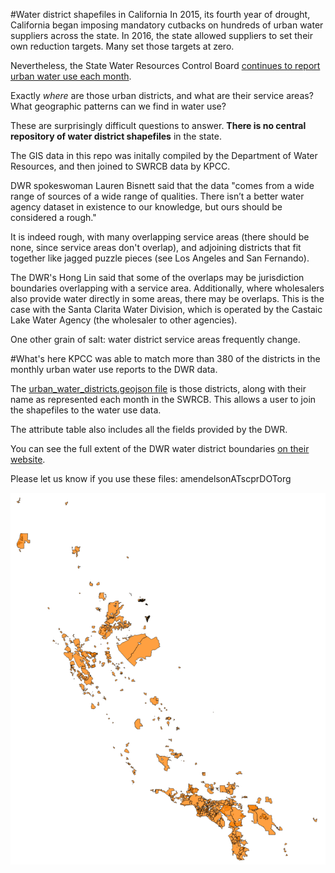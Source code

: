 #Water district shapefiles in California
In 2015, its fourth year of drought, California began imposing mandatory cutbacks on hundreds of urban water suppliers across the state. In 2016, the state allowed suppliers to set their own reduction targets. Many set those targets at zero.

Nevertheless, the State Water Resources Control Board [continues to report urban water use each month](http://www.waterboards.ca.gov/water_issues/programs/conservation_portal/conservation_reporting.shtml).

Exactly *where* are those urban districts, and what are their service areas? What geographic patterns can we find in water use?

These are surprisingly difficult questions to answer. **There is no central repository of water district shapefiles** in the state.

The GIS data in this repo was initally compiled by the Department of Water Resources, and then joined to SWRCB data by KPCC.

DWR spokeswoman Lauren Bisnett said that the data "comes from a wide range of sources of a wide range of qualities. There isn’t a better water agency dataset in existence to our knowledge, but ours should be considered a rough." 

It is indeed rough, with many overlapping service areas (there should be none, since service areas don't overlap), and adjoining districts that fit together like jagged puzzle pieces (see Los Angeles and San Fernando).

The DWR's Hong Lin said that some of the overlaps may be jurisdiction boundaries overlapping with a service area. Additionally, where wholesalers also provide water directly in some areas, there may be overlaps. This is the case with the Santa Clarita Water Division, which is operated by the Castaic Lake Water Agency (the wholesaler to other agencies).

One other grain of salt: water district service areas frequently change.

#What's here
KPCC was able to match more than 380 of the districts in the monthly urban water use reports to the DWR data.

The [urban_water_districts.geojson file](urban_water_districts.geojson) is those districts, along with their name as represented each month in the SWRCB. This allows a user to join the shapefiles to the water use data.

The attribute table also includes all the fields provided by the DWR.

You can see the full extent of the DWR water district boundaries [on their website](https://gis.water.ca.gov/app/boundaries/).

Please let us know if you use these files: amendelsonATscprDOTorg

![](wd_blank_map.png)